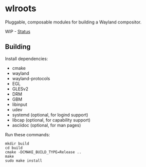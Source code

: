 # wlroots

Pluggable, composable modules for building a Wayland compositor.

WIP - [Status](https://github.com/SirCmpwn/wlroots/issues/9)

## Building

Install dependencies:

* cmake
* wayland
* wayland-protocols
* EGL
* GLESv2
* DRM
* GBM
* libinput
* udev
* systemd (optional, for logind support)
* libcap (optional, for capability support)
* asciidoc (optional, for man pages)

Run these commands:

    mkdir build
    cd build
    cmake -DCMAKE_BUILD_TYPE=Release ..
    make
    sudo make install
